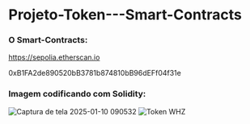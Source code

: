 # Projeto-Token---Smart-Contracts

### O Smart-Contracts:
https://sepolia.etherscan.io

0xB1FA2de890520bB3781b874810bB96dEFf04f31e

### Imagem codificando com Solidity:
![Captura de tela 2025-01-10 090532](https://github.com/user-attachments/assets/a7babf99-192d-4319-9cfc-84b07ef91e55)
![Token WHZ](https://github.com/user-attachments/assets/66e639ec-d590-405d-9fa8-d582cd72f508)

